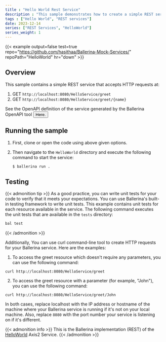 ```yaml
---
title : "Hello World Rest Service"
description : "This sample demonstrates how to create a simple REST service using Ballerina."
tags : ["Hello World", "REST services"]
date: 2023-12-14
series: ["REST Services", "HelloWorld"]
series_weight: 1
---
```


{{< example output=false test=true repo="https://github.com/hasithaa/Ballerina-Mock-Services/" repoPath="HelloWorld" hr="down"  >}}

## Overview

This sample contains a simple REST service that accepts HTTP requests at:

1. GET `http://localhost:8080/HelloService/greet`
2. GET `http://localhost:8080/HelloService/greet/{name}`

See the OpenAPI definition of the service generated by the Ballerina OpenAPI tool <button class="tablinks" title="Show File" onclick="openCode(event, 'HelloService_openapi.yaml')">Here.</button>

## Running the sample

1. First, clone or open the code using above given options.
2. Then navigate to the `HelloWorld` directory and execute the following command to start the service:

    ```bash
    $ ballerina run .
    ```

## Testing

{{< admonition tip >}}
As a good practice, you can write unit tests for your code to verify that it meets your expectations. You can use Ballerina's built-in testing framework to write unit tests. 
This example contains unit tests for each resource available in the service. 
The following command executes the unit tests that are available in the `tests` directory:

```bash
bal test
```
{{< /admonition >}}


Additionally, You can use curl command-line tool to create HTTP requests for your Ballerina service. Here are the examples:

1. To access the greet resource which doesn't require any parameters, you can use the following command:

```
curl http://localhost:8080/HelloService/greet
```

2. To access the greet resource with a parameter (for example, "John"), you can use the following command:

```
curl http://localhost:8080/HelloService/greet/John
```

In both cases, replace localhost with the IP address or hostname of the machine where your Ballerina service is running if it's not on your local machine. Also, replace `8080` with the port number your service is listening on if it's different.

{{< admonition info >}}
This is the Ballerina implementation (REST) of the [HelloWorld](https://github.com/wso2/micro-integrator/tree/master/integration/samples/axis2Server/src/HelloWorld) Axis2 Service. 
{{< /admonition >}}